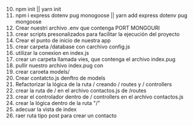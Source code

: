 10. npm init || yarn init
20. npm i express dotenv pug monogoose || yarn add express dotenv pug mongoose 
30. Crear nuestri archivo .env que contenga PORT MONGOURI
40. crear scripts presonalizados para facilitar la ejecución del proyecto
50. Crear el punto de inicio de nuestra app
60. crear carpeta /database con carchivo config.js
70. utilizar la conexion en index.js
80. crear un carpeta llamada vies, que contenga el archivo index.pug
90. pullir nuestro archivo index.pug con 
100. crear caroeta models/
110. Crear contatcto.js denftro de models
120. Refactorizar la lógica de la ruta / creando / routes y / controllers
130. crear la ruta de / en  el archivo contactos.js de /routes
140. crear el controlador dentro de / controllers en el archivo contactos.js
150. crear la lógica dentro de la ruta "/"
160. adecuar la vista de index
170.  raer ruta tipo post para crear un contacto 